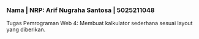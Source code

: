 ### Nama | NRP: Arif Nugraha Santosa | 5025211048
Tugas Pemrograman Web 4: Membuat kalkulator sederhana sesuai layout yang diberikan.
